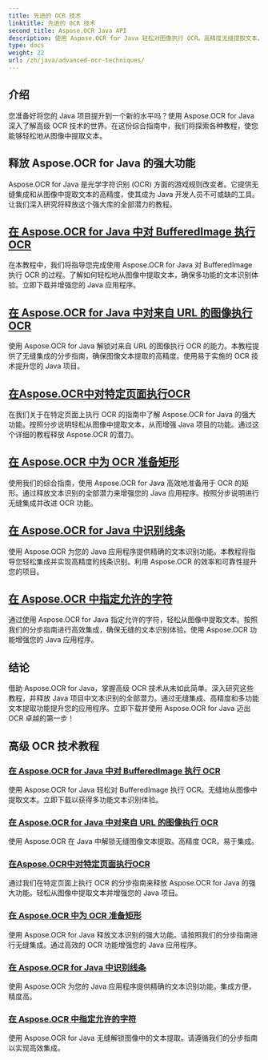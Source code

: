 ```yaml
---
title: 先进的 OCR 技术
linktitle: 先进的 OCR 技术
second_title: Aspose.OCR Java API
description: 使用 Aspose.OCR for Java 轻松对图像执行 OCR。高精度无缝提取文本。通过多功能文本识别增强您的 Java 项目。
type: docs
weight: 22
url: /zh/java/advanced-ocr-techniques/
---
```

## 介绍

您准备好将您的 Java 项目提升到一个新的水平吗？使用 Aspose.OCR for Java 深入了解高级 OCR 技术的世界。在这份综合指南中，我们将探索各种教程，使您能够轻松地从图像中提取文本。

## 释放 Aspose.OCR for Java 的强大功能

Aspose.OCR for Java 是光学字符识别 (OCR) 方面的游戏规则改变者。它提供无缝集成和从图像中提取文本的高精度，使其成为 Java 开发人员不可或缺的工具。让我们深入研究将释放这个强大库的全部潜力的教程。

## [在 Aspose.OCR for Java 中对 BufferedImage 执行 OCR](./perform-ocr-buffered-image/)

在本教程中，我们将指导您完成使用 Aspose.OCR for Java 对 BufferedImage 执行 OCR 的过程。了解如何轻松地从图像中提取文本，确保多功能的文本识别体验。立即下载并增强您的 Java 应用程序。

## [在 Aspose.OCR for Java 中对来自 URL 的图像执行 OCR](./perform-ocr-image-from-url/)

使用 Aspose.OCR for Java 解锁对来自 URL 的图像执行 OCR 的能力。本教程提供了无缝集成的分步指南，确保图像文本提取的高精度。使用易于实施的 OCR 技术提升您的 Java 项目。

## [在Aspose.OCR中对特定页面执行OCR](./perform-ocr-on-page/)

在我们关于在特定页面上执行 OCR 的指南中了解 Aspose.OCR for Java 的强大功能。按照分步说明轻松从图像中提取文本，从而增强 Java 项目的功能。通过这个详细的教程释放 Aspose.OCR 的潜力。

## [在 Aspose.OCR 中为 OCR 准备矩形](./prepare-rectangles-for-ocr/)

使用我们的综合指南，使用 Aspose.OCR for Java 高效地准备用于 OCR 的矩形。通过释放文本识别的全部潜力来增强您的 Java 应用程序。按照分步说明进行无缝集成并改进 OCR 功能。

## [在 Aspose.OCR for Java 中识别线条](./recognize-lines/)

使用 Aspose.OCR 为您的 Java 应用程序提供精确的文本识别功能。本教程将指导您轻松集成并实现高精度的线条识别。利用 Aspose.OCR 的效率和可靠性提升您的项目。

## [在 Aspose.OCR 中指定允许的字符](./specify-allowed-characters/)

通过使用 Aspose.OCR for Java 指定允许的字符，轻松从图像中提取文本。按照我们的分步指南进行高效集成，确保无缝的文本识别体验。使用 Aspose.OCR 功能增强您的 Java 应用程序。

## 结论

借助 Aspose.OCR for Java，掌握高级 OCR 技术从未如此简单。深入研究这些教程，并释放 Java 项目中文本识别的全部潜力。通过无缝集成、高精度和多功能文本提取功能提升您的应用程序。立即下载并使用 Aspose.OCR for Java 迈出 OCR 卓越的第一步！
## 高级 OCR 技术教程
### [在 Aspose.OCR for Java 中对 BufferedImage 执行 OCR](./perform-ocr-buffered-image/)
使用 Aspose.OCR for Java 轻松对 BufferedImage 执行 OCR。无缝地从图像中提取文本。立即下载以获得多功能文本识别体验。
### [在 Aspose.OCR for Java 中对来自 URL 的图像执行 OCR](./perform-ocr-image-from-url/)
使用 Aspose.OCR 在 Java 中解锁无缝图像文本提取。高精度 OCR，易于集成。
### [在Aspose.OCR中对特定页面执行OCR](./perform-ocr-on-page/)
通过我们在特定页面上执行 OCR 的分步指南来释放 Aspose.OCR for Java 的强大功能。轻松从图像中提取文本并增强您的 Java 项目。
### [在 Aspose.OCR 中为 OCR 准备矩形](./prepare-rectangles-for-ocr/)
使用 Aspose.OCR for Java 释放文本识别的强大功能。请按照我们的分步指南进行无缝集成。通过高效的 OCR 功能增强您的 Java 应用程序。
### [在 Aspose.OCR for Java 中识别线条](./recognize-lines/)
使用 Aspose.OCR 为您的 Java 应用程序提供精确的文本识别功能。集成方便，精度高。
### [在 Aspose.OCR 中指定允许的字符](./specify-allowed-characters/)
使用 Aspose.OCR for Java 无缝解锁图像中的文本提取。请遵循我们的分步指南以实现高效集成。